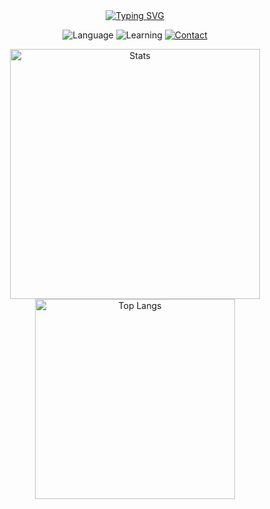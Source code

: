 <div align="center">
  <a href="https://git.io/typing-svg">
    <img 
      src="https://readme-typing-svg.herokuapp.com?font=Misans&weight=4&duration=1000&pause=3000&color=75F72E&center=true&vCenter=true&width=145&lines=std%3A%3Aenable_if"
      alt="Typing SVG" />
    </a>
  </a>
  <p>
    <img src="https://img.shields.io/badge/language-C++-blue.svg" alt="Language">
    <img src="https://img.shields.io/badge/learning-C++-green.svg" alt="Learning">
    <a href="mailto:contact@singl.top">
      <img 
        src="https://img.shields.io/badge/contact-contact@singl.top-lightgrey.svg" 
        alt="Contact"\>
      </a>
  </p>
</div>

<p align="center">
  <img src="https://github-readme-stats.vercel.app/api?username=enable-if&show_icons=true" alt="Stats" width="400" />
  <img src="https://github-readme-stats.vercel.app/api/top-langs/?username=enable-if" alt="Top Langs" width="320" />
</p>
